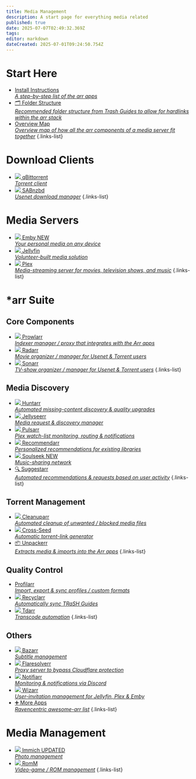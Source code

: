 ```yaml
---
title: Media Management
description: A start page for everything media related
published: true
date: 2025-07-07T02:49:32.369Z
tags: 
editor: markdown
dateCreated: 2025-07-01T09:24:50.754Z
---
```


# Start Here
- [<span class="mdi mdi-format-list-numbered"></span> Install Instructions<br>*A step-by-step list of the arr apps*](/InstallInstructions)
- [🗂️ Folder Structure<br>*Recommended folder structure from Trash Guides to allow for hardlinks within the arr stack*](/Folder-Structure)
- [<span class="mdi mdi-map"></span> Overview Map<br>*Overview map of how all the arr components of a media server fit together*](/OverviewMap)
{.links-list}

# Download Clients
- [<img src="/qbittorrent.png"> qBittorrent<br>*Torrent client*](/qBittorrent)
- [<img src="/sabnzbd.png"> SABnzbd<br>*Usenet download manager*](/sabnzbd)
{.links-list}

# Media Servers
- [<img src="/emby.png"> Emby <span class="badge">NEW</span><br>*Your personal media on any device*](/Emby)
- [<img src="/jellyfin.png"> Jellyfin<br>*Volunteer-built media solution*](/jellyfin)
- [<img src="/plex.png"> Plex<br>*Media-streaming server for movies, television shows, and music*](/plex)
{.links-list}

# \*arr Suite
## Core Components
- [<img src="/prowlarr.png"> Prowlarr<br>*Indexer manager / proxy that integrates with the Arr apps*](/Prowlarr)
- [<img src="/radarr.png"> Radarr<br>*Movie organizer / manager for Usenet & Torrent users*](/radarr)
- [<img src="/sonarr.png"> Sonarr<br>*TV-show organizer / manager for Usenet & Torrent users*](/Sonarr)
{.links-list}

## Media Discovery
- [<img src="/huntarr.png"> Huntarr<br>*Automated missing-content discovery & quality upgrades*](/huntarr)
- [<img src="/jellyseerr.png"> Jellyseerr<br>*Media request & discovery manager*](/Jellyseerr)
- [<img src="/pulsarr.png"> Pulsarr<br>*Plex watch-list monitoring, routing & notifications*](/pulsarr)
- [<img src="/recommendarr.png"> Recommendarr<br>*Personalized recommendations for existing libraries*](/recommendarr)
- [<img src="/slskd.png"> Soulseek <span class="badge">NEW</span><br>*Music-sharing network*](/soulseek)
- [🔍 Suggestarr<br>*Automated recommendations & requests based on user activity*](/suggestarr)
{.links-list}

## Torrent Management
- [<img src="/cleanuparr.png"> Cleanuparr<br>*Automated cleanup of unwanted / blocked media files*](/cleanuparr)
- [<img src="/cross-seed.png"> Cross-Seed<br>*Automatic torrent-link generator*](/crossseed)
- [📦 Unpackerr<br>*Extracts media & imports into the Arr apps*](/Unpackerr)
{.links-list}

## Quality Control
- [<span class="mdi mdi-tune-vertical-variant"></span> Profilarr<br>*Import, export & sync profiles / custom formats*](/profilarr)
- [<img src="/recyclarr.png"> Recyclarr<br>*Automatically sync TRaSH Guides*](/Recyclarr)
- [<img src="/tdarr.png"> Tdarr<br>*Transcode automation*](/tdarr)
{.links-list}

## Others
- [<img src="/bazarr.png"> Bazarr<br>*Subtitle management*](/bazarr)
- [<img src="/flaresolverr.png"> Flaresolverr<br>*Proxy server to bypass Cloudflare protection*](/Flaresolverr)
- [<img src="/notifiarr.png"> Notifiarr<br>*Monitoring & notifications via Discord*](/notifiarr)
- [<img src="/wizarr.png"> Wizarr<br>*User-invitation management for Jellyfin, Plex & Emby*](/wizarr)
- [➕ More Apps<br>*Ravencentric awesome-arr list*](/ravencentric)
{.links-list}

# Media Management
- [<img src="/immich.png"> Immich <span class="badge">UPDATED</span><br>*Photo management*](/immich)
- [<img src="/romm.png"> RomM<br>*Video-game / ROM management*](/romm)
{.links-list}